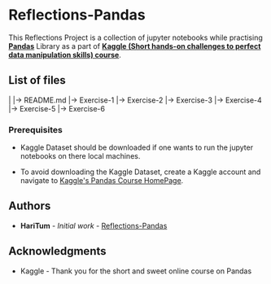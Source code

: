 # Reflections-Pandas

This Reflections Project is a collection of jupyter notebooks while practising **[Pandas](https://pandas.pydata.org/)** Library as a part of **[Kaggle (Short hands-on challenges to perfect data manipulation skills) course](https://www.kaggle.com/learn/pandas)**.   

## List of files

|
|-> README.md
|-> Exercise-1
|-> Exercise-2
|-> Exercise-3
|-> Exercise-4
|-> Exercise-5
|-> Exercise-6

### Prerequisites

- Kaggle Dataset should be downloaded if one wants to run the jupyter notebooks on there local machines. 

- To avoid downloading the Kaggle Dataset, create a Kaggle account and navigate to [Kaggle's Pandas Course HomePage](https://www.kaggle.com/learn/pandas).  


## Authors

* **HariTum** - *Initial work* - [Reflections-Pandas](https://github.com/haritum/Reflections-Pandas)


## Acknowledgments

* Kaggle - Thank you for the short and sweet online course on Pandas

